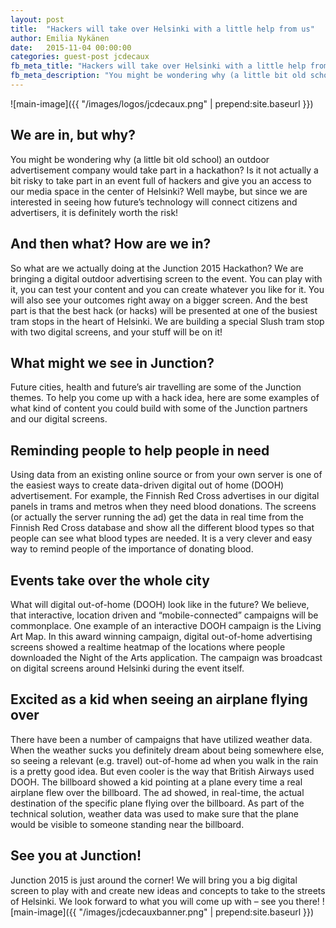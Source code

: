 ```yaml
---
layout: post
title:  "Hackers will take over Helsinki with a little help from us"
author: Emilia Nykänen
date:   2015-11-04 00:00:00
categories: guest-post jcdecaux
fb_meta_title: "Hackers will take over Helsinki with a little help from us"
fb_meta_description: "You might be wondering why (a little bit old school) an outdoor advertisement company would take part in a hackathon? Is it not actually a bit risky to take part in an event full of hackers and give you an access to our media space in the center of Helsinki? Well maybe, but since we are interested in seeing how future’s technology will connect citizens and advertisers, it is definitely worth the risk!"
---
```


![main-image]({{ "/images/logos/jcdecaux.png" | prepend:site.baseurl }})

<h2>We are in, but why?</h2>
You might be wondering why (a little bit old school) an outdoor advertisement company would take part in a hackathon? Is it not actually a bit risky to take part in an event full of hackers and give you an access to our media space in the center of Helsinki?
Well maybe, but since we are interested in seeing how future’s technology will connect citizens and advertisers, it is definitely worth the risk!
<h2>And then what? How are we in?</h2>
So what are we actually doing at the Junction 2015 Hackathon? We are bringing a digital outdoor advertising screen to the event. You can play with it, you can test your content and you can create whatever you like for it. You will also see your outcomes right away on a bigger screen.
And the best part is that the best hack (or hacks) will be presented at one of the busiest tram stops in the heart of Helsinki. We are building a special Slush tram stop with two digital screens, and your stuff will be on it!

<h2>What might we see in Junction?</h2>
Future cities, health and future’s air travelling are some of the Junction themes. To help you come up with a hack idea, here are some examples of what kind of content you could build with some of the Junction partners and our digital screens.
<h2>Reminding people to help people in need</h2>
Using data from an existing online source or from your own server is one of the easiest ways to create data-driven digital out of home (DOOH) advertisement. For example, the Finnish Red Cross advertises in our digital panels in trams and metros when they need blood donations. The screens (or actually the server running the ad) get the data in real time from the Finnish Red Cross database and show all the different blood types so that people can see what blood types are needed. It is a very clever and easy way to remind people of the importance of donating blood.
<h2>Events take over the whole city</h2>
What will digital out-of-home (DOOH) look like in the future? We believe, that interactive, location driven and “mobile-connected” campaigns will be commonplace. One example of an interactive DOOH campaign is the Living Art Map. In this award winning campaign, digital out-of-home advertising screens showed a realtime heatmap of the locations where people downloaded the Night of the Arts application. The campaign was broadcast on digital screens around Helsinki during the event itself.
<h2>Excited as a kid when seeing an airplane flying over</h2>
There have been a number of campaigns that have utilized weather data. When the weather sucks you definitely dream about being somewhere else, so seeing a relevant (e.g. travel) out-of-home ad when you walk in the rain is a pretty good idea. But even cooler is the way that British Airways used DOOH. The billboard showed a kid pointing at a plane every time a real airplane flew over the billboard. The ad showed, in real-time, the actual destination of the specific plane flying over the billboard. As part of the technical solution, weather data was used to make sure that the plane would be visible to someone standing near the billboard.
<h2>See you at Junction!</h2>
Junction 2015 is just around the corner! We will bring you a big digital screen to play with and create new ideas and concepts to take to the streets of Helsinki. We look forward to what you will come up with – see you there!
![main-image]({{ "/images/jcdecauxbanner.png" | prepend:site.baseurl }})
